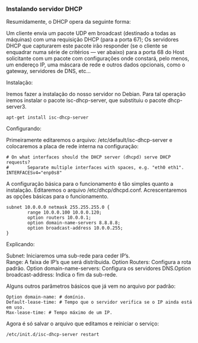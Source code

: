 ### Instalando servidor DHCP

Resumidamente, o DHCP opera da seguinte forma:

Um cliente envia um pacote UDP em broadcast (destinado a todas as máquinas) com uma requisição DHCP (para a porta 67);
Os servidores DHCP que capturarem este pacote irão responder (se o cliente se enquadrar numa série de critérios — ver abaixo) para a porta 68 do Host solicitante com um pacote com configurações onde constará, pelo menos, um endereço IP, uma máscara de rede e outros dados opcionais, como o gateway, servidores de DNS, etc…

Instalação:

Iremos fazer a instalação do nosso servidor no Debian. Para tal operação iremos instalar o pacote isc-dhcp-server, que substituiu o pacote dhcp-server3.
```shell
apt-get install isc-dhcp-server
```
Configurando:

Primeiramente editaremos o arquivo: /etc/default/isc-dhcp-server e colocaremos a placa de rede interna na configuração:
```shell
# On what interfaces should the DHCP server (dhcpd) serve DHCP requests?
#       Separate multiple interfaces with spaces, e.g. "eth0 eth1".
INTERFACESv4="enp0s8"
```
A configuração básica para o funcionamento é tão simples quanto a instalação. Editaremos o arquivo /etc/dhcp/dhcpd.conf. Acrescentaremos as opções básicas para o funcionamento.
```shell
subnet 10.0.0.0 netmask 255.255.255.0 {
        range 10.0.0.100 10.0.0.120;
        option routers 10.0.0.1;
        option domain-name-servers 8.8.8.8;
        option broadcast-address 10.0.0.255;
}
```
Explicando:

Subnet: Iniciaremos uma sub-rede para ceder IP’s.<br>
Range: A faixa de IP’s que será distribuida.
Option Routers: Configura a rota padrão.
Option domain-name-servers: Configura os servidores DNS.Option broadcast-address: Indica o fim da sub-rede.

Alguns outros parâmetros básicos que já vem no arquivo por padrão:
```shell
Option domain-name: # domínio.
Default-lease-time: # Tempo que o servidor verifica se o IP ainda está em uso.
Max-lease-time: # Tempo máximo de um IP.
```
Agora é só salvar o arquivo que editamos e reiniciar o serviço:
```shell
/etc/init.d/isc-dhcp-server restart
```

